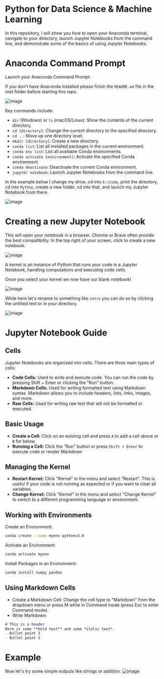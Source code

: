 # Python for Data Science &amp; Machine Learning 

In this repository, I will show you how to open your Anaconda terminal, navigate to your directory, launch Jupyter Notebooks from the command line, and demonstrate some of the basics of using Jupyter Notebooks.

# Anaconda Command Prompt

Launch your Anaconda Command Prompt. 

If you don't have Anaconda installed please finish the `README.md` file in the root folder before starting this repo.

![image](https://github.com/jvick1/Python/assets/32043066/04e3b3ea-dd9d-4376-902c-2080d0c7b4a7)

Key commands include:
- `dir` (Windows) or `ls` (macOS/Linux): Show the contents of the current directory.
- `cd [directory]`: Change the current directory to the specified directory.
- `cd ..`: Move up one directory level.
- `mkdir [directory]`: Create a new directory.
- `conda list`: List all installed packages in the current environment.
- `conda env list`: List all available Conda environments.
- `conda activate [environment]`: Activate the specified Conda environment.
- `conda deactivate`: Deactivate the current Conda environment.
- `jupyter notebook`: Launch Jupyter Notebooks from the command line.

In the example below I change my drive, cd into `E:\Code`, print the directory, cd into `Python`, create a new folder, cd into that, and launch my Jupyter Notebook from there. 

![image](https://github.com/jvick1/Python/assets/32043066/b772292b-5a73-497d-9335-31131fa838f8)

# Creating a new Jupyter Notebook

This will open your notebook in a browser. Chrome or Brave often provide the best compatibility. In the top right of your screen, click to create a new notebook.

![image](https://github.com/jvick1/Python/assets/32043066/cda8d452-ee19-488c-8e63-89c7d178d5f1)

A kernel is an instance of Python that runs your code in a Jupyter Notebook, handling computations and executing code cells.

Once you select your kernel we now have our blank notebook! 

![image](https://github.com/jvick1/Python/assets/32043066/a4dbbc21-7cb4-4e8a-8732-9a7c1f14fcdd)

While here let's rename to something like `intro` you can do so by clicking the untilted text or in your directory. 

![image](https://github.com/jvick1/Python/assets/32043066/5a028927-041d-4689-8038-9aeb76fe1ad8)

# Jupyter Notebook Guide

## Cells

Jupyter Notebooks are organized into cells. There are three main types of cells:

- **Code Cells:** Used to write and execute code. You can run the code by pressing Shift + Enter or clicking the "Run" button.
- **Markdown Cells:** Used for writing formatted text using Markdown syntax. Markdown allows you to include headers, lists, links, images, and more.
- **Raw Cells:** Used for writing raw text that will not be formatted or executed.

## Basic Usage 

- **Create a Cell:** Click on an existing cell and press `A` to add a cell above or `B` for below.
- **Running a Cell:** Click the "Run" button or press `Shift + Enter` to execute code or render Markdown

## Managing the Kernel 

- **Restart Kernel:** Click "Kernel" in the menu and select "Restart". This is useful if your code is not running as expected or if you want to clear all variables.
- **Change Kernel:** Click "Kernel" in the menu and select "Change Kernel" to switch to a different programming language or environment.

## Working with Environments 

Create an Environment:
```sh
conda create --name myenv python=3.8
```
Activate an Environment:
```sh
conda activate myenv
```
Install Packages in an Environment:
```sh
conda install numpy pandas
```

## Using Markdown Cells

- Create a Markdown Cell: Change the cell type to "Markdown" from the dropdown menu or press M while in Command mode (press Esc to enter Command mode).
- Write Markdown:
```markdown
# This is a header
Here is some **bold text** and some *italic text*.
- Bullet point 1
- Bullet point 2
```

# Example 

Now let's try some simple outputs like strings or addition:
![image](https://github.com/jvick1/Python/assets/32043066/cba5a3dc-2a65-4981-8b52-cd643b17c4f7)
